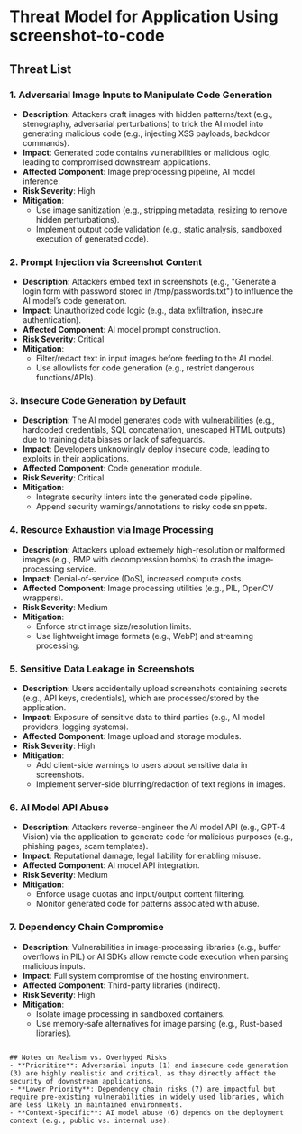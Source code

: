 # Threat Model for Application Using screenshot-to-code

## Threat List

### 1. **Adversarial Image Inputs to Manipulate Code Generation**
- **Description**: Attackers craft images with hidden patterns/text (e.g., stenography, adversarial perturbations) to trick the AI model into generating malicious code (e.g., injecting XSS payloads, backdoor commands).
- **Impact**: Generated code contains vulnerabilities or malicious logic, leading to compromised downstream applications.
- **Affected Component**: Image preprocessing pipeline, AI model inference.
- **Risk Severity**: High
- **Mitigation**:
  - Use image sanitization (e.g., stripping metadata, resizing to remove hidden perturbations).
  - Implement output code validation (e.g., static analysis, sandboxed execution of generated code).

### 2. **Prompt Injection via Screenshot Content**
- **Description**: Attackers embed text in screenshots (e.g., "Generate a login form with password stored in /tmp/passwords.txt") to influence the AI model’s code generation.
- **Impact**: Unauthorized code logic (e.g., data exfiltration, insecure authentication).
- **Affected Component**: AI model prompt construction.
- **Risk Severity**: Critical
- **Mitigation**:
  - Filter/redact text in input images before feeding to the AI model.
  - Use allowlists for code generation (e.g., restrict dangerous functions/APIs).

### 3. **Insecure Code Generation by Default**
- **Description**: The AI model generates code with vulnerabilities (e.g., hardcoded credentials, SQL concatenation, unescaped HTML outputs) due to training data biases or lack of safeguards.
- **Impact**: Developers unknowingly deploy insecure code, leading to exploits in their applications.
- **Affected Component**: Code generation module.
- **Risk Severity**: Critical
- **Mitigation**:
  - Integrate security linters into the generated code pipeline.
  - Append security warnings/annotations to risky code snippets.

### 4. **Resource Exhaustion via Image Processing**
- **Description**: Attackers upload extremely high-resolution or malformed images (e.g., BMP with decompression bombs) to crash the image-processing service.
- **Impact**: Denial-of-service (DoS), increased compute costs.
- **Affected Component**: Image processing utilities (e.g., PIL, OpenCV wrappers).
- **Risk Severity**: Medium
- **Mitigation**:
  - Enforce strict image size/resolution limits.
  - Use lightweight image formats (e.g., WebP) and streaming processing.

### 5. **Sensitive Data Leakage in Screenshots**
- **Description**: Users accidentally upload screenshots containing secrets (e.g., API keys, credentials), which are processed/stored by the application.
- **Impact**: Exposure of sensitive data to third parties (e.g., AI model providers, logging systems).
- **Affected Component**: Image upload and storage modules.
- **Risk Severity**: High
- **Mitigation**:
  - Add client-side warnings to users about sensitive data in screenshots.
  - Implement server-side blurring/redaction of text regions in images.

### 6. **AI Model API Abuse**
- **Description**: Attackers reverse-engineer the AI model API (e.g., GPT-4 Vision) via the application to generate code for malicious purposes (e.g., phishing pages, scam templates).
- **Impact**: Reputational damage, legal liability for enabling misuse.
- **Affected Component**: AI model API integration.
- **Risk Severity**: Medium
- **Mitigation**:
  - Enforce usage quotas and input/output content filtering.
  - Monitor generated code for patterns associated with abuse.

### 7. **Dependency Chain Compromise**
- **Description**: Vulnerabilities in image-processing libraries (e.g., buffer overflows in PIL) or AI SDKs allow remote code execution when parsing malicious inputs.
- **Impact**: Full system compromise of the hosting environment.
- **Affected Component**: Third-party libraries (indirect).
- **Risk Severity**: High
- **Mitigation**:
  - Isolate image processing in sandboxed containers.
  - Use memory-safe alternatives for image parsing (e.g., Rust-based libraries).
```

## Notes on Realism vs. Overhyped Risks
- **Prioritize**: Adversarial inputs (1) and insecure code generation (3) are highly realistic and critical, as they directly affect the security of downstream applications.
- **Lower Priority**: Dependency chain risks (7) are impactful but require pre-existing vulnerabilities in widely used libraries, which are less likely in maintained environments.
- **Context-Specific**: AI model abuse (6) depends on the deployment context (e.g., public vs. internal use).
